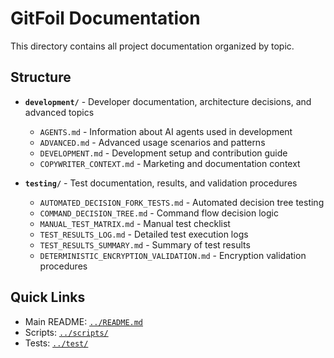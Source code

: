 # GitFoil Documentation

This directory contains all project documentation organized by topic.

## Structure

- **`development/`** - Developer documentation, architecture decisions, and advanced topics
  - `AGENTS.md` - Information about AI agents used in development
  - `ADVANCED.md` - Advanced usage scenarios and patterns
  - `DEVELOPMENT.md` - Development setup and contribution guide
  - `COPYWRITER_CONTEXT.md` - Marketing and documentation context

- **`testing/`** - Test documentation, results, and validation procedures
  - `AUTOMATED_DECISION_FORK_TESTS.md` - Automated decision tree testing
  - `COMMAND_DECISION_TREE.md` - Command flow decision logic
  - `MANUAL_TEST_MATRIX.md` - Manual test checklist
  - `TEST_RESULTS_LOG.md` - Detailed test execution logs
  - `TEST_RESULTS_SUMMARY.md` - Summary of test results
  - `DETERMINISTIC_ENCRYPTION_VALIDATION.md` - Encryption validation procedures

## Quick Links

- Main README: [`../README.md`](../README.md)
- Scripts: [`../scripts/`](../scripts/)
- Tests: [`../test/`](../test/)
